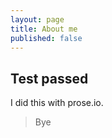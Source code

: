 ```yaml
---
layout: page
title: About me
published: false
---
```


## Test passed

I did this with prose.io. 
> Bye

